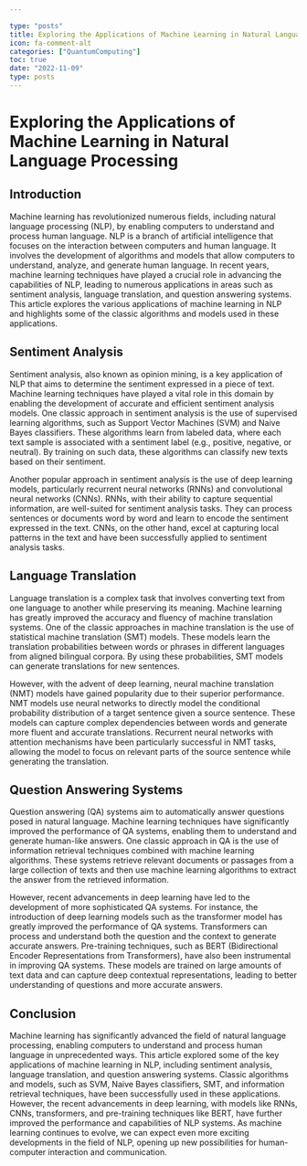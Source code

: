 ```yaml
---

type: "posts"
title: Exploring the Applications of Machine Learning in Natural Language Processing
icon: fa-comment-alt
categories: ["QuantumComputing"]
toc: true
date: "2022-11-09"
type: posts
---
```





# Exploring the Applications of Machine Learning in Natural Language Processing

## Introduction

Machine learning has revolutionized numerous fields, including natural language processing (NLP), by enabling computers to understand and process human language. NLP is a branch of artificial intelligence that focuses on the interaction between computers and human language. It involves the development of algorithms and models that allow computers to understand, analyze, and generate human language. In recent years, machine learning techniques have played a crucial role in advancing the capabilities of NLP, leading to numerous applications in areas such as sentiment analysis, language translation, and question answering systems. This article explores the various applications of machine learning in NLP and highlights some of the classic algorithms and models used in these applications.

## Sentiment Analysis

Sentiment analysis, also known as opinion mining, is a key application of NLP that aims to determine the sentiment expressed in a piece of text. Machine learning techniques have played a vital role in this domain by enabling the development of accurate and efficient sentiment analysis models. One classic approach in sentiment analysis is the use of supervised learning algorithms, such as Support Vector Machines (SVM) and Naive Bayes classifiers. These algorithms learn from labeled data, where each text sample is associated with a sentiment label (e.g., positive, negative, or neutral). By training on such data, these algorithms can classify new texts based on their sentiment.

Another popular approach in sentiment analysis is the use of deep learning models, particularly recurrent neural networks (RNNs) and convolutional neural networks (CNNs). RNNs, with their ability to capture sequential information, are well-suited for sentiment analysis tasks. They can process sentences or documents word by word and learn to encode the sentiment expressed in the text. CNNs, on the other hand, excel at capturing local patterns in the text and have been successfully applied to sentiment analysis tasks.

## Language Translation

Language translation is a complex task that involves converting text from one language to another while preserving its meaning. Machine learning has greatly improved the accuracy and fluency of machine translation systems. One of the classic approaches in machine translation is the use of statistical machine translation (SMT) models. These models learn the translation probabilities between words or phrases in different languages from aligned bilingual corpora. By using these probabilities, SMT models can generate translations for new sentences.

However, with the advent of deep learning, neural machine translation (NMT) models have gained popularity due to their superior performance. NMT models use neural networks to directly model the conditional probability distribution of a target sentence given a source sentence. These models can capture complex dependencies between words and generate more fluent and accurate translations. Recurrent neural networks with attention mechanisms have been particularly successful in NMT tasks, allowing the model to focus on relevant parts of the source sentence while generating the translation.

## Question Answering Systems

Question answering (QA) systems aim to automatically answer questions posed in natural language. Machine learning techniques have significantly improved the performance of QA systems, enabling them to understand and generate human-like answers. One classic approach in QA is the use of information retrieval techniques combined with machine learning algorithms. These systems retrieve relevant documents or passages from a large collection of texts and then use machine learning algorithms to extract the answer from the retrieved information.

However, recent advancements in deep learning have led to the development of more sophisticated QA systems. For instance, the introduction of deep learning models such as the transformer model has greatly improved the performance of QA systems. Transformers can process and understand both the question and the context to generate accurate answers. Pre-training techniques, such as BERT (Bidirectional Encoder Representations from Transformers), have also been instrumental in improving QA systems. These models are trained on large amounts of text data and can capture deep contextual representations, leading to better understanding of questions and more accurate answers.

## Conclusion

Machine learning has significantly advanced the field of natural language processing, enabling computers to understand and process human language in unprecedented ways. This article explored some of the key applications of machine learning in NLP, including sentiment analysis, language translation, and question answering systems. Classic algorithms and models, such as SVM, Naive Bayes classifiers, SMT, and information retrieval techniques, have been successfully used in these applications. However, the recent advancements in deep learning, with models like RNNs, CNNs, transformers, and pre-training techniques like BERT, have further improved the performance and capabilities of NLP systems. As machine learning continues to evolve, we can expect even more exciting developments in the field of NLP, opening up new possibilities for human-computer interaction and communication.